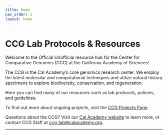 ```yaml
---
title: Home
nav_order: 1
layout: home
---
```

# CCG Lab Protocols & Resources


Welcome to the Official Unofficial resource hub for the Center for Comparative Genomics (CCG) at the California Academy of Sciences! 

The CCG is the Cal Academy’s core genomics research center. We employ the latest molecular and computational techniques and utilize natural history specimens to explore biodiversity, conservation, and regeneration.

Here you can find many of our resources such as lab protocols, policies, and guidelines.

To find out more about ongoing projects, visit the [CCG Projects Page](https://www.calacademy.org/scientists/ccg/ccg-projects). 

Questions about the CCG? Visit our [Cal Academy website](https://www.calacademy.org/scientists/ccg/ccg-lab-page) to learn more, or contact CCG Staff at [ccg-lab@calacademy.org](ccg-lab@calacademy.org). 

----

[Just the Docs]: https://just-the-docs.github.io/just-the-docs/
[GitHub Pages]: https://docs.github.com/en/pages
[README]: https://github.com/just-the-docs/just-the-docs-template/blob/main/README.md
[Jekyll]: https://jekyllrb.com
[GitHub Pages / Actions workflow]: https://github.blog/changelog/2022-07-27-github-pages-custom-github-actions-workflows-beta/
[use this template]: https://github.com/just-the-docs/just-the-docs-template/generate
